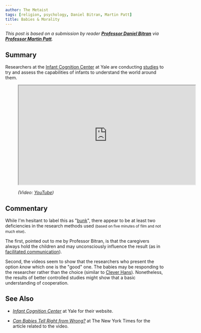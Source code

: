 ```yaml
---
author: The Metaist
tags: [religion, psychology, Daniel Bitran, Martin Patt]
title: Babies & Morality
---
```


_This post is based on a submission by reader
**[Professor Daniel Bitran][daniel-bitran]**
via **[Professor Martin Patt][martin-patt]**._

[daniel-bitran]: http://www.linkedin.com/pub/daniel-bitran/b/989/ba1
[martin-patt]: http://gvnet.com/profpatt/

## Summary

<div class="entry-summary" markdown="1">

Researchers at the [Infant Cognition Center][1] at Yale are conducting
[studies][2] to try and assess the capabilities of infants to understand
the world around them.

</div>

[1]: https://web.archive.org/web/20100324223406/https://www.yale.edu/infantlab/Welcome.html
[2]: https://web.archive.org/web/20101015000000*/https://www.yale.edu/infantlab/Our_Studies.html

<figure markdown="1">

<iframe width="560" height="315" src="http://www.youtube.com/embed/HBW5vdhr_PA?rel=0" allowfullscreen></iframe>
<figcaption>
  <address markdown="1">

(Video: [YouTube](http://www.youtube.com/watch?v=HBW5vdhr_PA))</address>

</figcaption>
</figure><!--more-->

## Commentary

While I'm hesitant to label this as "[bunk](/blog/tag/bunk/)", there appear
to be at least two deficiencies in the research methods used <small>(based on
five minutes of film and not much else)</small>.

The first, pointed out to me by Professor Bitran, is that the caregivers always
hold the children and may unconsciously influence the result (as in
[facilitated communication](/blog/2010/07/facilitated-communication.html)).

Second, the videos seem to show that the researchers who present the option
_know_ which one is the "good" one. The babies may be responding to the
researcher rather than the choice (similar to
[Clever Hans](/blog/2010/01/clever-hans-effect.html)). Nonetheless, the
results of better controlled studies might show that a basic understanding of cooperation.

## See Also

- <cite>[Infant Cognition Center][1]</cite>
  at <span class="vcard org fn">Yale</span> for their website.

- <cite>[Can Babies Tell Right from Wrong?][3]</cite>
  at <span class="vcard org fn">The New York Times</span>
  for the article related to the video.

[3]: http://www.nytimes.com/2010/05/09/magazine/09babies-t.html?src=me&ref=general
